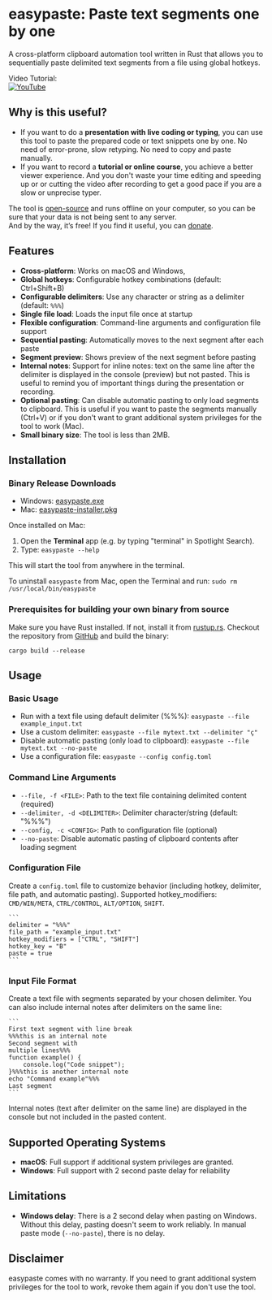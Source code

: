 # easypaste: Paste text segments one by one

A cross-platform clipboard automation tool written in Rust that allows you to sequentially paste delimited text segments from a file using global hotkeys.

Video Tutorial:  
[![YouTube](https://img.youtube.com/vi/-l8jC_BvEfA/1.jpg)](https://www.youtube.com/watch?v=-l8jC_BvEfA)

## Why is this useful?
- If you want to do a **presentation with live coding or typing**, you can use this tool to paste the prepared code or text snippets one by one. No need of error-prone, slow retyping. No need to copy and paste manually.
- If you want to record a **tutorial or online course**, you achieve a better viewer experience. And you don't waste your time editing and speeding up or or cutting the video after recording to get a good pace if you are a slow or unprecise typer.

The tool is [open-source](https://github.com/mtln/easypaste) and runs offline on your computer, so you can be sure that your data is not being sent to any server.  
And by the way, it’s free! If you find it useful, you can [donate](https://donate.stripe.com/8x28wObdhgoV8aVaQW6J202).


## Features

- **Cross-platform**: Works on macOS and Windows,
- **Global hotkeys**: Configurable hotkey combinations (default: Ctrl+Shift+B)
- **Configurable delimiters**: Use any character or string as a delimiter (default: `%%%`)
- **Single file load**: Loads the input file once at startup
- **Flexible configuration**: Command-line arguments and configuration file support
- **Sequential pasting**: Automatically moves to the next segment after each paste
- **Segment preview**: Shows preview of the next segment before pasting
- **Internal notes**: Support for inline notes: text on the same line after the delimiter is displayed in the console (preview) but not pasted. This is useful to remind you of important things during the presentation or recording.
- **Optional pasting**: Can disable automatic pasting to only load segments to clipboard. This is useful if you want to paste the segments manually (Ctrl+V) or if you don't want to grant additional system privileges for the tool to work (Mac).
- **Small binary size**: The tool is less than 2MB.


## Installation

### Binary Release Downloads
* Windows: [easypaste.exe](https://github.com/mtln/easypaste/releases/latest/download/easypaste.exe)
* Mac: [easypaste-installer.pkg](https://github.com/mtln/easypaste/releases/latest/download/easypaste-installer.pkg)

Once installed on Mac:

1. Open the **Terminal** app (e.g. by typing "terminal" in Spotlight Search).
1. Type: `easypaste --help`

This will start the tool from anywhere in the terminal.

To uninstall `easypaste` from Mac, open the Terminal and run: `sudo rm /usr/local/bin/easypaste`

### Prerequisites for building your own binary from source

Make sure you have Rust installed. If not, install it from [rustup.rs](https://rustup.rs/).
Checkout the repository from [GitHub](https://github.com/mtln/easypaste) and build the binary:

`cargo build --release`

## Usage

### Basic Usage
- Run with a text file using default delimiter (%%%): `easypaste --file example_input.txt`
- Use a custom delimiter: `easypaste --file mytext.txt --delimiter "ç"`
- Disable automatic pasting (only load to clipboard): `easypaste --file mytext.txt --no-paste`
- Use a configuration file: `easypaste --config config.toml`


### Command Line Arguments

- `--file, -f <FILE>`: Path to the text file containing delimited content (required)
- `--delimiter, -d <DELIMITER>`: Delimiter character/string (default: "%%%")
- `--config, -c <CONFIG>`: Path to configuration file (optional)
- `--no-paste`: Disable automatic pasting of clipboard contents after loading segment

### Configuration File

Create a `config.toml` file to customize behavior (including hotkey, delimiter, file path, and automatic pasting).
Supported hotkey_modifiers: `CMD/WIN/META`, `CTRL/CONTROL`, `ALT/OPTION`, `SHIFT`.


    ```
    delimiter = "%%%"
    file_path = "example_input.txt"
    hotkey_modifiers = ["CTRL", "SHIFT"]
    hotkey_key = "B"
    paste = true
    ```

### Input File Format

Create a text file with segments separated by your chosen delimiter. You can also include internal notes after delimiters on the same line:

    ```
    First text segment with line break
    %%%this is an internal note
    Second segment with
    multiple lines%%%
    function example() {
        console.log("Code snippet");
    }%%%this is another internal note
    echo "Command example"%%%
    Last segment
    ```

Internal notes (text after delimiter on the same line) are displayed in the console but not included in the pasted content.


## Supported Operating Systems

* **macOS**: Full support if additional system privileges are granted.
* **Windows**: Full support with 2 second paste delay for reliability

## Limitations

- **Windows delay**: There is a 2 second delay when pasting on Windows. Without this delay, pasting doesn't seem to work reliably. In manual paste mode (`--no-paste`), there is no delay.

## Disclaimer

easypaste comes with no warranty. If you need to grant additional system privileges for the tool to work, revoke them again if you don't use the tool.
